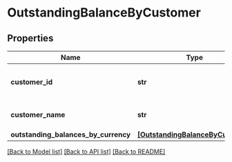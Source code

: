 # OutstandingBalanceByCustomer


## Properties
Name | Type | Description | Notes
------------ | ------------- | ------------- | -------------
**customer_id** | **str** | Unique identifier for the customer. | [optional] 
**customer_name** | **str** | Full name of the customer. | [optional] 
**outstanding_balances_by_currency** | [**[OutstandingBalanceByCurrency]**](OutstandingBalanceByCurrency.md) |  | [optional] 

[[Back to Model list]](../../README.md#documentation-for-models) [[Back to API list]](../../README.md#documentation-for-api-endpoints) [[Back to README]](../../README.md)


